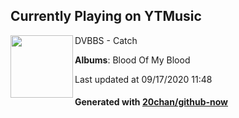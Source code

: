 ## Currently Playing on YTMusic

[<img align="left" width="100" src="https://lh3.googleusercontent.com/ZqiEbCerOkRpA5UFBk2KHT6iVkWH4bfK9QcCuPtAJhxLS6Nb8DwrU2LOnMZuOXDIFci0daAnNSH3BJ9D">](https://music.youtube.com/channel/UCVu2fWXhyI51v-MBDHaHg3A)

DVBBS - Catch

**Albums**: Blood Of My Blood

Last updated at 09/17/2020 11:48

#### Generated with [20chan/github-now](https://github.com/20chan/github-now)


<!--
**20chan/20chan** is a ✨ _special_ ✨ repository because its `README.md` (this file) appears on your GitHub profile.

Here are some ideas to get you started:

- 🔭 I’m currently working on ...
- 🌱 I’m currently learning ...
- 👯 I’m looking to collaborate on ...
- 🤔 I’m looking for help with ...
- 💬 Ask me about ...
- 📫 How to reach me: ...
- 😄 Pronouns: ...
- ⚡ Fun fact: ...
-->
